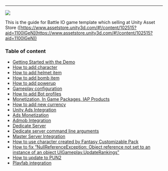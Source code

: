 * * *

![](https://cdn-images-1.medium.com/max/800/1*1CARlGsibDu3O1egaKn93w.png)

This is the guide for Battle IO game template which selling at Unity Asset Store ([https://www.assetstore.unity3d.com/#!/content/102515?aid=1100lGeN](https://www.assetstore.unity3d.com/#!/content/102515?aid=1100lGeN))

### Table of content

*   [Getting Started with the Demo](pages/001-getting-started-with-the-demo)
*   [How to add character](pages/002-how-to-add-character)
*   [How to add helmet item](pages/003-how-to-add-helmet-item)
*   [How to add bomb item](pages/004-how-to-add-bomb-item)
*   [How to add powerup](pages/005-how-to-add-bomb-item)
*   [Gameplay configuration](pages/006-gameplay-configuration)
*   [How to add Bot profiles](pages/007-how-to-add-bot-profiles)
*   [Monetization, In Game Packages, IAP Products](pages/008-Monetization--In-Game-Packages--IAP-Products)
*   [How to add new currency](pages/009-_How-to-add-new-currency-for-BATTLE-IO--BOMBER-IO--SHOOTER-IO)
*   [Unity Ads Integration](pages/103-unity-ads-integration.md)
*   [Ads Monetization](pages/010-ads-monetization)
*   [Admob Integration](pages/011-_How-to-integrate-Admob-to-Battle-IO---Shooter-IO---Bomber-I)
*   [Dedicate Server](pages/012-dedicate-server)
*   [Dedicate server command line arguments](pages/013-_BATTLE-IO--BOMBER-IO--SHOOTER-IO---Dedication-Command-Line-Arguments)
*   [Master Server Integration](pages/014-_BATTLE-IO--BOMBER-IO--SHOOTER-IO---Master-Server-Integration)
*   [How to use character created by Fantasy Customizable Pack](pages/015-_Fantasy-Customizable-Pack---How-to-create-character-for-BATTLE-IO--BOMBER-IO--SHOOTER-IO)
*   [How to fix “NullReferenceException: Object reference not set to an instance of an object UIGameplay.UpdateRankings”](pages/016-_How-to-fix--NullReferenceException--Object-reference-not-set-to-an-instance-of-an-object-)
*   [How to update to PUN2](pages/101-update-to-pun2.md)
*   [Playfab integration](pages/102-playfab-integration.md)